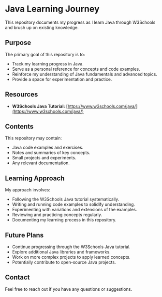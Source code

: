 # Java Learning Journey

This repository documents my progress as I learn Java through W3Schools and brush up on existing knowledge.

## Purpose

The primary goal of this repository is to:

* Track my learning progress in Java.
* Serve as a personal reference for concepts and code examples.
* Reinforce my understanding of Java fundamentals and advanced topics.
* Provide a space for experimentation and practice.

## Resources

* **W3Schools Java Tutorial:** [https://www.w3schools.com/java/](https://www.w3schools.com/java/)

## Contents

This repository may contain:

* Java code examples and exercises.
* Notes and summaries of key concepts.
* Small projects and experiments.
* Any relevant documentation.

## Learning Approach

My approach involves:

* Following the W3Schools Java tutorial systematically.
* Writing and running code examples to solidify understanding.
* Experimenting with variations and extensions of the examples.
* Reviewing and practicing concepts regularly.
* Documenting my learning process in this repository.

## Future Plans

* Continue progressing through the W3Schools Java tutorial.
* Explore additional Java libraries and frameworks.
* Work on more complex projects to apply learned concepts.
* Potentially contribute to open-source Java projects.

## Contact

Feel free to reach out if you have any questions or suggestions.
